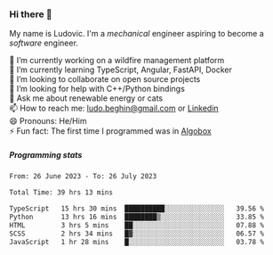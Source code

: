 ### Hi there 👋

My name is Ludovic. I'm a *mechanical* engineer aspiring to become a *software* engineer.

 🔭 I’m currently working on a wildfire management platform<br/>
 🌱 I’m currently learning TypeScript, Angular, FastAPI, Docker<br/>
 👯 I’m looking to collaborate on open source projects<br/>
 🤔 I’m looking for help with C++/Python bindings<br/>
 💬 Ask me about renewable energy or cats<br/>
 📫 How to reach me: ludo.beghin@gmail.com or [Linkedin](https://www.linkedin.com/in/ludovic-beghin/)<br/>
 😄 Pronouns: He/Him<br/>
 ⚡ Fun fact: The first time I programmed was in [Algobox](https://fr.wikipedia.org/wiki/Algobox)<br/>

##### Programming stats
<!--START_SECTION:waka-->

```txt
From: 26 June 2023 - To: 26 July 2023

Total Time: 39 hrs 13 mins

TypeScript   15 hrs 30 mins  ██████████░░░░░░░░░░░░░░░   39.56 %
Python       13 hrs 16 mins  ████████▒░░░░░░░░░░░░░░░░   33.85 %
HTML         3 hrs 5 mins    ██░░░░░░░░░░░░░░░░░░░░░░░   07.88 %
SCSS         2 hrs 34 mins   █▓░░░░░░░░░░░░░░░░░░░░░░░   06.57 %
JavaScript   1 hr 28 mins    █░░░░░░░░░░░░░░░░░░░░░░░░   03.78 %
```

<!--END_SECTION:waka-->
